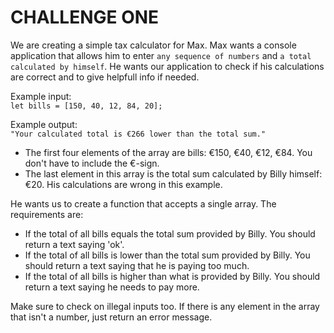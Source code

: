 # CHALLENGE ONE
We are creating a simple tax calculator for Max. Max wants a console application that allows him to enter `any sequence of numbers` and `a total calculated by himself`. He wants our application to check if his calculations are correct and to give helpfull info if needed.  

Example input:   
`let bills = [150, 40, 12, 84, 20];`

Example output:     
`"Your calculated total is €266 lower than the total sum."`

* The first four elements of the array are bills: €150, €40, €12, €84. You don't have to include the €-sign.          
* The last element in this array is the total sum calculated by Billy himself: €20. His calculations are wrong in this example. 

He wants us to create a function that accepts a single array. The requirements are:     
* If the total of all bills equals the total sum provided by Billy. You should return a text saying 'ok'. 
* If the total of all bills is lower than the total sum provided by Billy. You should return a text saying that he is paying too much. 
* If the total of all bills is higher than what is provided by Billy. You should return a text saying he needs to pay more. 

Make sure to check on illegal inputs too. If there is any element in the array that isn't a number, just return an error message. 
